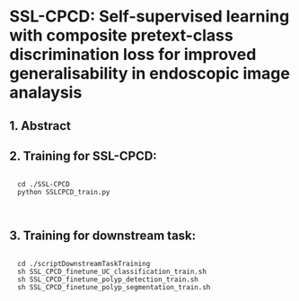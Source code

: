 # SSL-CPCD: Self-supervised learning with composite pretext-class discrimination loss for improved generalisability in endoscopic image analaysis
  ## 1. Abstract
  ## 2. Training for SSL-CPCD:
  <pre><code>
  cd ./SSL-CPCD
  python SSLCPCD_train.py

  </code></pre>
  ## 3. Training for downstream task:
  <pre><code>
  cd ./scriptDownstreamTaskTraining
  sh SSL_CPCD_finetune_UC_classification_train.sh
  sh SSL_CPCD_finetune_polyp_detection_train.sh
  sh SSL_CPCD_finetune_polyp_segmentation_train.sh
  </code></pre>
